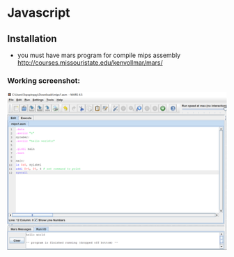 # Javascript 

## Installation
* you must have mars program for compile mips assembly http://courses.missouristate.edu/kenvollmar/mars/

### Working screenshot:
![screenshot](./screenshot.PNG?raw=true)

